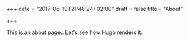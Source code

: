 +++
date = "2017-06-19T21:48:24+02:00"
draft = false
title = "About"

+++

This is an about page.. Let's see how Hugo renders it.
